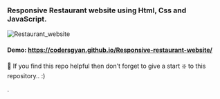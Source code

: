 ### Responsive Restaurant website using Html, Css and JavaScript.

![Restaurant_website](https://github.com/codersgyan/Responsive-restaurant-website/blob/master/restaurant-webpage.jpg)


#### Demo: https://codersgyan.github.io/Responsive-restaurant-website/


🙏 If you find this repo helpful then don't forget to give a start ❇️  to this repository.. :)


.
